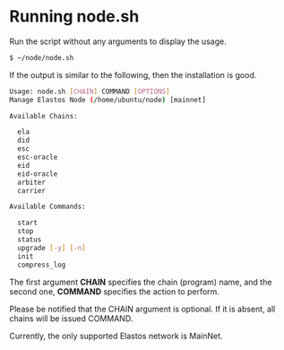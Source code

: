 # Running node.sh

Run the script without any arguments to display the usage.

```bash
$ ~/node/node.sh
```

If the output is similar to the following, then the installation is good.

```bash
Usage: node.sh [CHAIN] COMMAND [OPTIONS]
Manage Elastos Node (/home/ubuntu/node) [mainnet]

Available Chains:

  ela
  did
  esc
  esc-oracle
  eid
  eid-oracle
  arbiter
  carrier

Available Commands:

  start
  stop
  status
  upgrade [-y] [-n]
  init
  compress_log
```

The first argument **CHAIN** specifies the chain (program) name, and the second one, **COMMAND** specifies the action to perform.

Please be notified that the CHAIN argument is optional. If it is absent, all chains will be issued COMMAND.

Currently, the only supported Elastos network is MainNet.
